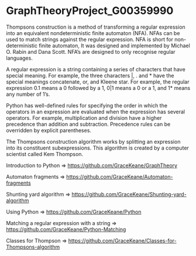 # GraphTheoryProject_G00359990

Thompsons construction is a method of transforming a regular expression into an equivalent nondeterministic finite automaton (NFA). NFAs can be used to match strings against the regular expression. NFA is short for non-deterministic finite automaton, It was designed and implemented by Michael O. Rabin and Dana Scott. NFA’s are designed to only recognise regular languages.

A regular expression is a string containing a series of characters that have special meaning. For example, the three characters |, .  and * have the special meanings concatenate, or, and Kleene star. For example, the regular expression 0.1 means a 0 followed by a 1, 0|1 means a 0 or a 1, and 1* means any number of 1’s. 

Python has well-defined rules for specifying the order in which the operators in an expression are evaluated when the expression has several operators. For example, multiplication and division have a higher precedence than addition and subtraction. Precedence rules can be overridden by explicit parentheses.

The Thompsons construction algorithm works by splitting an expression into its constituent subexpressions. This algorithm is created by a computer scientist called Kem Thompson.

Introduction to Python => https://github.com/GraceKeane/GraphTheory


Automaton fragments => https://github.com/GraceKeane/Automaton-fragments                                                                    

Shunting yard algorithm => https://github.com/GraceKeane/Shunting-yard-algorithm                                                                

Using Python => https://github.com/GraceKeane/Python                                                                                              

Matching a regular expression with a string => https://github.com/GraceKeane/Python-Matching

Classes for Thompson => https://github.com/GraceKeane/Classes-for-Thompsons-algorithm

